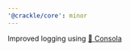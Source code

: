 ```yaml
---
'@crackle/core': minor
---
```


Improved logging using [🐨 Consola](https://github.com/unjs/consola)

